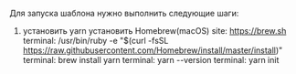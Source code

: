 Для запуска шаблона нужно выполнить следующие шаги:

1) установить yarn
	установить Homebrew(macOS)
		site: https://brew.sh
		terminal: /usr/bin/ruby -e "$(curl -fsSL https://raw.githubusercontent.com/Homebrew/install/master/install)"
	terminal: brew install yarn
	terminal: yarn --version
	terminal: yarn init